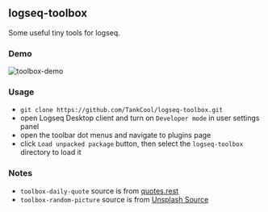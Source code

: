 ## logseq-toolbox

Some useful tiny tools for logseq.

### Demo

![toolbox-demo](https://github.com/TankCool/logseq-toolbox/blob/main/toolbox-demo.gif)

### Usage

- `git clone https://github.com/TankCool/logseq-toolbox.git`
- open Logseq Desktop client and turn on `Developer mode` in user settings panel
- open the toolbar dot menus and navigate to plugins page
- click `Load unpacked package` button, then select the `logseq-toolbox` directory to load it

### Notes

- `toolbox-daily-quote` source  is from [quotes.rest ](https://quotes.rest/) 
- `toolbox-random-picture` source is from [Unsplash Source ](https://source.unsplash.com/) 
